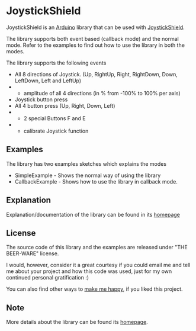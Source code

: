 # JoystickShield

JoystickShield is an [Arduino](http://arduino.cc) library that can be used with [JoystickShield](http://www.sparkfun.com/products/9760).

The library supports both event based (callback mode) and the normal mode. Refer to the examples to find out how to use the library in both the modes.

The library supports the following events

*   All 8 directions of Joystick. (Up, RightUp, Right, RightDown, Down, LeftDown, Left and LeftUp)
* + amplitude of all 4 directions (in % from -100% to 100% per axis)
*   Joystick button press
*   All 4 button press (Up, Right, Down, Left)
* + 2 special Buttons F and E
* + calibrate Joystick function

## Examples

The library has two examples sketches which explains the modes

*   SimpleExample - Shows the normal way of using the library
*   CallbackExample - Shows how to use the library in callback mode.

## Explanation

Explanation/documentation of the library can be found in its [homepage](http://hardwarefun.com/projects/joystick-shield)

## License

The source code of this library and the examples are released under "THE BEER-WARE" license.

I would, however, consider it a great courtesy if you could email me and tell me about your project and how this code was used, just for my own continued personal gratification :)

You can also find other ways to [make me happy](http://sudarmuthu.com/if-you-wanna-thank-me), if you liked this project.

## Note

More details about the library can be found its [homepage](http://hardwarefun.com/projects/joystick-shield).
